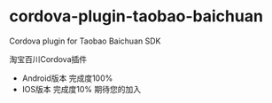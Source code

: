 # cordova-plugin-taobao-baichuan
Cordova plugin for Taobao Baichuan SDK


淘宝百川Cordova插件


  *  Android版本 完成度100%
  *  IOS版本 完成度10% 期待您的加入
  